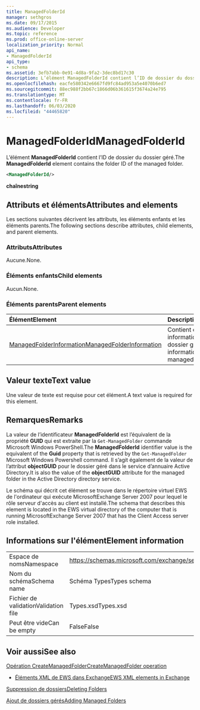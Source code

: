 ```yaml
---
title: ManagedFolderId
manager: sethgros
ms.date: 09/17/2015
ms.audience: Developer
ms.topic: reference
ms.prod: office-online-server
localization_priority: Normal
api_name:
- ManagedFolderId
api_type:
- schema
ms.assetid: 3efb7abb-0e91-4d8a-9fa2-3dec8bd17c30
description: L’élément ManagedFolderId contient l’ID de dossier du dossier géré.
ms.openlocfilehash: eacfe580342e6667fd9fc84ad953a5e4070b6ed7
ms.sourcegitcommit: 88ec988f2bb67c1866d06b361615f3674a24e795
ms.translationtype: MT
ms.contentlocale: fr-FR
ms.lasthandoff: 06/03/2020
ms.locfileid: "44465820"
---
```

# <a name="managedfolderid"></a><span data-ttu-id="f27fa-103">ManagedFolderId</span><span class="sxs-lookup"><span data-stu-id="f27fa-103">ManagedFolderId</span></span>

<span data-ttu-id="f27fa-104">L’élément **ManagedFolderId** contient l’ID de dossier du dossier géré.</span><span class="sxs-lookup"><span data-stu-id="f27fa-104">The **ManagedFolderId** element contains the folder ID of the managed folder.</span></span> 
  
```xml
<ManagedFolderId/>
```

 <span data-ttu-id="f27fa-105">**chaîne**</span><span class="sxs-lookup"><span data-stu-id="f27fa-105">**string**</span></span>
## <a name="attributes-and-elements"></a><span data-ttu-id="f27fa-106">Attributs et éléments</span><span class="sxs-lookup"><span data-stu-id="f27fa-106">Attributes and elements</span></span>

<span data-ttu-id="f27fa-107">Les sections suivantes décrivent les attributs, les éléments enfants et les éléments parents.</span><span class="sxs-lookup"><span data-stu-id="f27fa-107">The following sections describe attributes, child elements, and parent elements.</span></span>
  
### <a name="attributes"></a><span data-ttu-id="f27fa-108">Attributs</span><span class="sxs-lookup"><span data-stu-id="f27fa-108">Attributes</span></span>

<span data-ttu-id="f27fa-109">Aucune.</span><span class="sxs-lookup"><span data-stu-id="f27fa-109">None.</span></span>
  
### <a name="child-elements"></a><span data-ttu-id="f27fa-110">Éléments enfants</span><span class="sxs-lookup"><span data-stu-id="f27fa-110">Child elements</span></span>

<span data-ttu-id="f27fa-111">Aucun.</span><span class="sxs-lookup"><span data-stu-id="f27fa-111">None.</span></span>
  
### <a name="parent-elements"></a><span data-ttu-id="f27fa-112">Éléments parents</span><span class="sxs-lookup"><span data-stu-id="f27fa-112">Parent elements</span></span>

|<span data-ttu-id="f27fa-113">**Élément**</span><span class="sxs-lookup"><span data-stu-id="f27fa-113">**Element**</span></span>|<span data-ttu-id="f27fa-114">**Description**</span><span class="sxs-lookup"><span data-stu-id="f27fa-114">**Description**</span></span>|
|:-----|:-----|
|[<span data-ttu-id="f27fa-115">ManagedFolderInformation</span><span class="sxs-lookup"><span data-stu-id="f27fa-115">ManagedFolderInformation</span></span>](managedfolderinformation.md) <br/> |<span data-ttu-id="f27fa-116">Contient des informations sur un dossier géré.</span><span class="sxs-lookup"><span data-stu-id="f27fa-116">Contains information about a managed folder.</span></span>  <br/> |
   
## <a name="text-value"></a><span data-ttu-id="f27fa-117">Valeur texte</span><span class="sxs-lookup"><span data-stu-id="f27fa-117">Text value</span></span>

<span data-ttu-id="f27fa-118">Une valeur de texte est requise pour cet élément.</span><span class="sxs-lookup"><span data-stu-id="f27fa-118">A text value is required for this element.</span></span>
  
## <a name="remarks"></a><span data-ttu-id="f27fa-119">Remarques</span><span class="sxs-lookup"><span data-stu-id="f27fa-119">Remarks</span></span>

<span data-ttu-id="f27fa-120">La valeur de l’identificateur **ManagedFolderId** est l’équivalent de la propriété **GUID** qui est extraite par la `Get-ManagedFolder` commande Microsoft Windows PowerShell.</span><span class="sxs-lookup"><span data-stu-id="f27fa-120">The **ManagedFolderId** identifier value is the equivalent of the **Guid** property that is retrieved by the  `Get-ManagedFolder` Microsoft Windows Powershell command.</span></span> <span data-ttu-id="f27fa-121">Il s’agit également de la valeur de l’attribut **objectGUID** pour le dossier géré dans le service d’annuaire Active Directory.</span><span class="sxs-lookup"><span data-stu-id="f27fa-121">It is also the value of the **objectGUID** attribute for the managed folder in the Active Directory directory service.</span></span> 
  
<span data-ttu-id="f27fa-122">Le schéma qui décrit cet élément se trouve dans le répertoire virtuel EWS de l'ordinateur qui exécute MicrosoftExchange Server 2007 pour lequel le rôle serveur d'accès au client est installé.</span><span class="sxs-lookup"><span data-stu-id="f27fa-122">The schema that describes this element is located in the EWS virtual directory of the computer that is running MicrosoftExchange Server 2007 that has the Client Access server role installed.</span></span>
  
## <a name="element-information"></a><span data-ttu-id="f27fa-123">Informations sur l'élément</span><span class="sxs-lookup"><span data-stu-id="f27fa-123">Element information</span></span>

|||
|:-----|:-----|
|<span data-ttu-id="f27fa-124">Espace de noms</span><span class="sxs-lookup"><span data-stu-id="f27fa-124">Namespace</span></span>  <br/> |https://schemas.microsoft.com/exchange/services/2006/types  <br/> |
|<span data-ttu-id="f27fa-125">Nom du schéma</span><span class="sxs-lookup"><span data-stu-id="f27fa-125">Schema name</span></span>  <br/> |<span data-ttu-id="f27fa-126">Schéma Types</span><span class="sxs-lookup"><span data-stu-id="f27fa-126">Types schema</span></span>  <br/> |
|<span data-ttu-id="f27fa-127">Fichier de validation</span><span class="sxs-lookup"><span data-stu-id="f27fa-127">Validation file</span></span>  <br/> |<span data-ttu-id="f27fa-128">Types.xsd</span><span class="sxs-lookup"><span data-stu-id="f27fa-128">Types.xsd</span></span>  <br/> |
|<span data-ttu-id="f27fa-129">Peut être vide</span><span class="sxs-lookup"><span data-stu-id="f27fa-129">Can be empty</span></span>  <br/> |<span data-ttu-id="f27fa-130">False</span><span class="sxs-lookup"><span data-stu-id="f27fa-130">False</span></span>  <br/> |
   
## <a name="see-also"></a><span data-ttu-id="f27fa-131">Voir aussi</span><span class="sxs-lookup"><span data-stu-id="f27fa-131">See also</span></span>



[<span data-ttu-id="f27fa-132">Opération CreateManagedFolder</span><span class="sxs-lookup"><span data-stu-id="f27fa-132">CreateManagedFolder operation</span></span>](createmanagedfolder-operation.md)


- [<span data-ttu-id="f27fa-133">Éléments XML de EWS dans Exchange</span><span class="sxs-lookup"><span data-stu-id="f27fa-133">EWS XML elements in Exchange</span></span>](ews-xml-elements-in-exchange.md)


[<span data-ttu-id="f27fa-134">Suppression de dossiers</span><span class="sxs-lookup"><span data-stu-id="f27fa-134">Deleting Folders</span></span>](https://msdn.microsoft.com/library/1958add5-5071-4239-adb2-40f7a7d74aee%28Office.15%29.aspx)
  
[<span data-ttu-id="f27fa-135">Ajout de dossiers gérés</span><span class="sxs-lookup"><span data-stu-id="f27fa-135">Adding Managed Folders</span></span>](https://msdn.microsoft.com/library/846658c6-7043-40fb-8439-19f97c2a967f%28Office.15%29.aspx)

